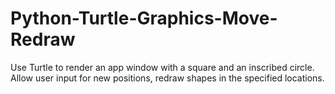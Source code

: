 # Python-Turtle-Graphics-Move-Redraw
Use Turtle to render an app window with a square and an inscribed circle. Allow user input for new positions, redraw shapes in the specified locations.
